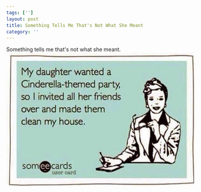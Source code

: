```yaml
---
tags: ['']
layout: post
title: Something Tells Me That's Not What She Meant
category: ''
---
```

Something tells me that's not what she meant.
![Something tells me that's not what she meant.](/uploads/2015-3-10-something-tells-me-thats-not-what-she-meant.jpg)
